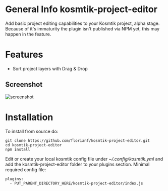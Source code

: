 # General Info kosmtik-project-editor

Add basic project editing capabilities to your Kosmtik project, alpha stage.
Because of it's immaturity the plugin isn't published via NPM yet, this may happen in the feature.

# Features

- Sort project layers with Drag & Drop

## Screenshot

![screenshot](https://raw.github.com/florianf/kosmtik-project-editor/master/screenshot.jpg "Screenshot of Project Editor")

# Installation

To install from source do:

    git clone https://github.com/florianf/kosmtik-project-editor.git
    cd kosmtik-project-editor
    npm install

Edit or create your local kosmtik config file under *~/.config/kosmtik.yml* and add the kosmtik-project-editor folder to your plugins section.
Minimal required config file:

	plugins:
	  - PUT_PARENT_DIRECTORY_HERE/kosmtik-project-editor/index.js